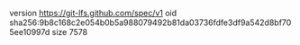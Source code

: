 version https://git-lfs.github.com/spec/v1
oid sha256:9b8c168c2e054b0b5a988079492b81da03736fdfe3df9a542d8bf705ee10997d
size 7578
